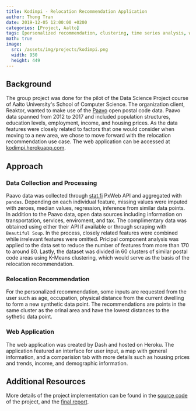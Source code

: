 ```yaml
---
title: Kodimpi - Relocation Recommendation Application
author: Thong Tran
date: 2019-12-05 12:00:00 +0200
categories: [Project, Aalto]
tags: [personalized recommendation, clustering, time series analysis, web application, python, data science]
math: true
image:
  src: /assets/img/projects/kodimpi.png
  width: 950
  height: 449
---
```


## Background

The group project was done for the pilot of the Data Science Project course of Aalto University's School of Computer Science. The organization client, Reaktor, wanted to make use of the [Paavo](https://www.stat.fi/tup/paavo/index_en.html) open postal code data. Paavo data spanned from 2012 to 2017 and included population structures, education levels, employment, income, and housing prices. As the data features were closely related to factors that one would consider when moving to a new area, we chose to move forward with the relocation recommendation use case. The web application can be accessed at [kodimpi.herokuapp.com](https://kodimpi.herokuapp.com/).

## Approach

### Data Collection and Processing

Paavo data was collected through [stat.fi](stat.fi) PxWeb API and aggregated with `pandas`. Depending on each individual feature, missing values were imputed with zeroes, median values, regression, inference from similar data points. In addition to the Paavo data, open data sources including information on transportation, services, enviroment, and tax. The complimentary data was obtained using either their API if available or through scraping with `Beautiful Soup`. In the process, closely related features were combined while irrelevant features were omitted. Pricipal component analysis was applied to the data set to reduce the number of features from more than 170 to around 80. Lastly, the dataset was divided in 60 clusters of similar postal code areas using K-Means clustering, which would serve as the basis of the relocation recommendation.

### Relocation Recommendation

For the personalized recommendation, some inputs are requested from the user such as age, occupation, physical distance from the current dwelling to form a new synthetic data point. The recommendations are points in the same cluster as the orinal area and have the lowest distances to the sythetic data point.

### Web Application

The web application was created by Dash and hosted on Heroku. The application featured an interface for user input, a map with general information, and a comparision tab with more details such as housing prices and trends, income, and demographic information.

## Additional Resources

More details of the project implementation can be found in the [source code](https://github.com/xiaoxiaobt/Reaktor-Data-Science-project) of the project, and the [final report](/assets/doc/Kodimpi.pdf).